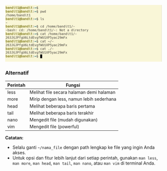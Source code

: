 ![1](gambar/1.jpg)



### Alternatif

| Perintah | Fungsi                               |
|---|---|
| less     | Melihat file secara halaman demi halaman |
| more     | Mirip dengan less, namun lebih sederhana |
| head     | Melihat beberapa baris pertama          |
| tail     | Melihat beberapa baris terakhir         |
| nano     | Mengedit file (mudah digunakan)       |
| vim      | Mengedit file (powerful)                |

**Catatan:**

* Selalu ganti `~/nama_file` dengan path lengkap ke file yang ingin Anda akses.
* Untuk opsi dan fitur lebih lanjut dari setiap perintah, gunakan `man less`, `man more`, `man head`, `man tail`, `man nano`, atau `man vim` di terminal Anda.
